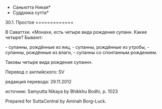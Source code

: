 * Саньютта Никая*
* Суддхика сутта*

30\.1\. Простое
\=\=\=\=\=\=\=\=\=\=\=\=\=

В Саваттхи\. «Монахи, есть четыре вида рождения супанн\. Какие четыре? Бывают:

\- супанны, рождённые из яиц,
\- супанны, рождённые из утробы,
\- супанны, рождённые из влаги,
\- супанны со спонтанным рождением\.

Таковы четыре вида рождения супанн»\.

Перевод с английского: SV

редакция перевода: 29\.11\.2012

источник: Samyutta Nikaya by Bhikkhu Bodhi, p\. 1023

Prepared for SuttaCentral by Aminah Borg\-Luck\.